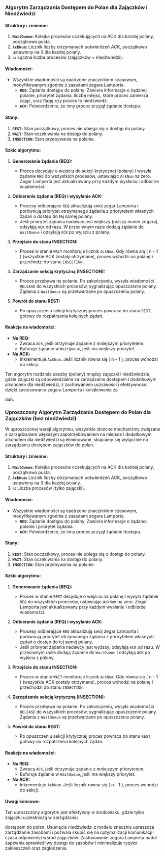 ### Algorytm Zarządzania Dostępem do Polan dla Zajączków i Niedźwiedzi

#### Struktury i zmienne:
1. **`WaitQueue`:** Kolejka procesów oczekujących na ACK dla każdej polany, początkowo pusta.
2. **`AckNum`:** Licznik liczby otrzymanych potwierdzeń ACK, początkowo ustawiony na 0 dla każdej polany.
3. **`n`:** Łączna liczba procesów (zajączków + niedźwiedzi).

#### Wiadomości:
- Wszystkie wiadomości są opatrzone znacznikiem czasowym, modyfikowanym zgodnie z zasadami zegara Lamporta.
    - **`REQ`:** Żądanie dostępu do polany. Zawiera informacje o żądanej polanie, priorytet żądania, liczbę miejsc, które proces zamierza zająć, oraz flagę czy proces to niedźwiedź.
    - **`ACK`:** Potwierdzenie, że inny proces przyjął żądanie dostępu.

#### Stany:
1. **`REST`:** Stan początkowy, proces nie ubiega się o dostęp do polany.
2. **`WAIT`:** Stan oczekiwania na dostęp do polany.
3. **`INSECTION`:** Stan przebywania na polanie.

#### Szkic algorytmu:
1. **Generowanie żądania (REQ):**
    - Proces decyduje o wejściu do sekcji krytycznej (polany) i wysyła żądanie `REQ` do wszystkich procesów, ustawiając `AckNum` na zero. Zegar Lamporta jest aktualizowany przy każdym wysłaniu i odbiorze wiadomości.

2. **Odbieranie żądania (REQ) i wysyłanie ACK:**
    - Procesy odbierające `REQ` aktualizują swój zegar Lamporta i porównują priorytet otrzymanego żądania z priorytetem własnych żądań o dostęp do tej samej polany.
    - Jeśli priorytet żądania nadawcy jest większy (niższy numer zegara), odsyłają `ACK` od razu. W przeciwnym razie dodają żądanie do `WaitQueue` i odsyłają `ACK` po wyjściu z polany.

3. **Przejście do stanu INSECTION:**
    - Proces w stanie `WAIT` monitoruje licznik `AckNum`. Gdy równa się \( n - 1 \) (wszystkie ACK zostały otrzymane), proces wchodzi na polanę i przechodzi do stanu `INSECTION`.

4. **Zarządzanie sekcją krytyczną (INSECTION):**
    - Proces przebywa na polanie. Po zakończeniu, wysyła wiadomości `RELEASE` do wszystkich procesów, sygnalizując opuszczenie polany. Żądania z `WaitQueue` są przetwarzane po opuszczeniu polany.

5. **Powrót do stanu REST:**
    - Po opuszczeniu sekcji krytycznej proces powraca do stanu `REST`, gotowy do rozpatrzenia kolejnych żądań.

#### Reakcje na wiadomości:
- **Na REQ:**
    - Zwraca `ACK`, jeśli otrzymuje żądanie z mniejszym priorytetem.
    - Buforuje żądanie w `WaitQueue`, jeśli ma większy priorytet.
- **Na ACK:**
    - Inkrementuje `AckNum`. Jeśli licznik równa się \( n - 1 \), proces wchodzi do sekcji.

Ten algorytm rozdziela zasoby (polany) między zajączki i niedźwiedzie, gdzie zajączki są odpowiedzialne za zarządzanie dostępem i dodatkowym alkoholem dla niedźwiedzi, z zachowaniem uczciwości i efektywności dzięki zastosowaniu zegara Lamporta i kolejkowania żą

dań.

### Uproszczony Algorytm Zarządzania Dostępem do Polan dla Zajączków (bez niedźwiedzi)

W uproszczonej wersji algorytmu, wszystkie złożone mechanizmy związane z zarządzaniem większym zapotrzebowaniem na miejsce i dodatkowym alkoholem dla niedźwiedzi są eliminowane, skupiamy się wyłącznie na zarządzaniu dostępem zajączków do polan.

#### Struktury i zmienne:
1. **`WaitQueue`:** Kolejka procesów oczekujących na ACK dla każdej polany, początkowo pusta.
2. **`AckNum`:** Licznik liczby otrzymanych potwierdzeń ACK, początkowo ustawiony na 0 dla każdej polany.
3. **`n`:** Liczba procesów (tylko zajączki).

#### Wiadomości:
- Wszystkie wiadomości są opatrzone znacznikiem czasowym, modyfikowanym zgodnie z zasadami zegara Lamporta.
    - **`REQ`:** Żądanie dostępu do polany. Zawiera informacje o żądanej polanie i priorytet żądania.
    - **`ACK`:** Potwierdzenie, że inny proces przyjął żądanie dostępu.

#### Stany:
1. **`REST`:** Stan początkowy, proces nie ubiega się o dostęp do polany.
2. **`WAIT`:** Stan oczekiwania na dostęp do polany.
3. **`INSECTION`:** Stan przebywania na polanie.

#### Szkic algorytmu:
1. **Generowanie żądania (REQ):**
    - Proces w stanie `REST` decyduje o wejściu na polanę i wysyła żądanie `REQ` do wszystkich procesów, ustawiając `AckNum` na zero. Zegar Lamporta jest aktualizowany przy każdym wysłaniu i odbiorze wiadomości.

2. **Odbieranie żądania (REQ) i wysyłanie ACK:**
    - Procesy odbierające `REQ` aktualizują swój zegar Lamporta i porównują priorytet otrzymanego żądania z priorytetem własnych żądań o dostęp do tej samej polany.
    - Jeśli priorytet żądania nadawcy jest wyższy, odsyłają `ACK` od razu. W przeciwnym razie dodają żądanie do `WaitQueue` i odsyłają `ACK` po wyjściu z polany.

3. **Przejście do stanu INSECTION:**
    - Proces w stanie `WAIT` monitoruje licznik `AckNum`. Gdy równa się \( n - 1 \) (wszystkie ACK zostały otrzymane), proces wchodzi na polanę i przechodzi do stanu `INSECTION`.

4. **Zarządzanie sekcją krytyczną (INSECTION):**
    - Proces przebywa na polanie. Po zakończeniu, wysyła wiadomości `RELEASE` do wszystkich procesów, sygnalizując opuszczenie polany. Żądania z `WaitQueue` są przetwarzane po opuszczeniu polany.

5. **Powrót do stanu REST:**
    - Po opuszczeniu sekcji krytycznej proces powraca do stanu `REST`, gotowy do rozpatrzenia kolejnych żądań.

#### Reakcje na wiadomości:
- **Na REQ:**
    - Zwraca `ACK`, jeśli otrzymuje żądanie z mniejszym priorytetem.
    - Buforuje żądanie w `WaitQueue`, jeśli ma większy priorytet.
- **Na ACK:**
    - Inkrementuje `AckNum`. Jeśli licznik równa się \( n - 1 \), proces wchodzi do sekcji.

#### Uwagi końcowe:
Ten uproszczony algorytm jest efektywny w środowisku, gdzie tylko zajączki uczestniczą w zarządzaniu

dostępem do polan. Usunięcie niedźwiedzi z modelu znacznie upraszcza zarządzanie zasobami i pozwala skupić się na optymalizacji komunikacji i czasu odpowiedzi wśród zajączków. Zastosowanie zegara Lamporta nadal zapewnia sprawiedliwy dostęp do zasobów i minimalizuje ryzyko zakleszczeń oraz zagłodzenia.

